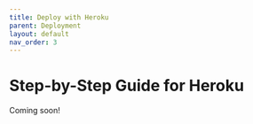 ```yaml
---
title: Deploy with Heroku
parent: Deployment
layout: default
nav_order: 3
---
```


# Step-by-Step Guide for Heroku
Coming soon!
